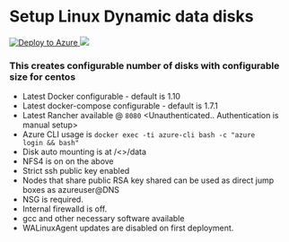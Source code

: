 # Setup Linux Dynamic data disks 

<a href="https://portal.azure.com/#create/Microsoft.Template/uri/https%3A%2F%2Fraw.githubusercontent.com%2Fdwaiba%2Fazure-quickstart-templates%2Fmaster%2F201-vm-linux-dynamic-data-disks%2Fazuredeploy.json" target="_blank">
   <img alt="Deploy to Azure" src="http://azuredeploy.net/deploybutton.png"/>
</a>

  <a href="http://armviz.io/#/?load=https%3A%2F%2Fraw.githubusercontent.com%2Fdwaiba%2Fazure-quickstart-templates%2Fmaster%2F201-vm-linux-dynamic-data-disks%2Fazuredeploy.json" target="_blank">  
<img src="http://armviz.io/visualizebutton.png"/> </a>  

### This creates configurable number of disks with configurable size for centos
* Latest Docker configurable - default is 1.10
* Latest docker-compose configurable - default is 1.7.1
* Latest Rancher available @ <code>8080</code> <Unauthenticated.. Authentication is manual setup>
* Azure CLI usage is <code>docker exec -ti azure-cli bash -c "azure login && bash"</code>
* Disk auto mounting is at /<<parameter>>/data
* NFS4 is on on the above
* Strict ssh public key enabled 
* Nodes that share public RSA key shared can be used as direct jump boxes as azureuser@DNS
* NSG is required.
* Internal firewalld is off.
* gcc and other necessary software available
* WALinuxAgent updates are disabled on first deployment.
